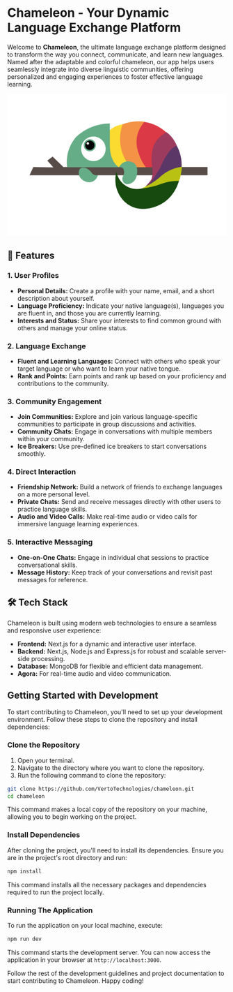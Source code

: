 # Chameleon - Your Dynamic Language Exchange Platform

Welcome to **Chameleon**, the ultimate language exchange platform designed to transform the way you connect, communicate, and learn new languages. Named after the adaptable and colorful chameleon, our app helps users seamlessly integrate into diverse linguistic communities, offering personalized and engaging experiences to foster effective language learning.

![Chameleon Logo](public/assets/images/logo.png) 

## 🌟 Features

### 1. **User Profiles**
- **Personal Details:** Create a profile with your name, email, and a short description about yourself.
- **Language Proficiency:** Indicate your native language(s), languages you are fluent in, and those you are currently learning.
- **Interests and Status:** Share your interests to find common ground with others and manage your online status.

### 2. **Language Exchange**
- **Fluent and Learning Languages:** Connect with others who speak your target language or who want to learn your native tongue.
- **Rank and Points:** Earn points and rank up based on your proficiency and contributions to the community.

### 3. **Community Engagement**
- **Join Communities:** Explore and join various language-specific communities to participate in group discussions and activities.
- **Community Chats:** Engage in conversations with multiple members within your community.
- **Ice Breakers:** Use pre-defined ice breakers to start conversations smoothly.

### 4. **Direct Interaction**
- **Friendship Network:** Build a network of friends to exchange languages on a more personal level.
- **Private Chats:** Send and receive messages directly with other users to practice language skills.
- **Audio and Video Calls:** Make real-time audio or video calls for immersive language learning experiences.

### 5. **Interactive Messaging**
- **One-on-One Chats:** Engage in individual chat sessions to practice conversational skills.
- **Message History:** Keep track of your conversations and revisit past messages for reference.

## 🛠️ Tech Stack

Chameleon is built using modern web technologies to ensure a seamless and responsive user experience:
- **Frontend:** Next.js for a dynamic and interactive user interface.
- **Backend:** Next.js, Node.js and Express.js for robust and scalable server-side processing.
- **Database:** MongoDB for flexible and efficient data management.
- **Agora:** For real-time audio and video communication.


## Getting Started with Development

To start contributing to Chameleon, you'll need to set up your development environment. Follow these steps to clone the repository and install dependencies:

### Clone the Repository

1. Open your terminal.
2. Navigate to the directory where you want to clone the repository.
3. Run the following command to clone the repository:

```bash
git clone https://github.com/VertoTechnologies/chameleon.git
cd chameleon
```
This command makes a local copy of the repository on your machine, allowing you to begin working on the project.

### Install Dependencies
After cloning the project, you'll need to install its dependencies. Ensure you are in the project's root directory and run:


```bash
npm install
```

This command installs all the necessary packages and dependencies required to run the project locally.

### Running The Application
To run the application on your local machine, execute:
```bash
npm run dev
```
This command starts the development server. You can now access the application in your browser at `http://localhost:3000`.

Follow the rest of the development guidelines and project documentation to start contributing to Chameleon. Happy coding!

